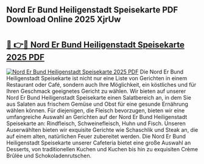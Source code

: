 ## Nord Er Bund Heiligenstadt Speisekarte PDF Download Online 2025 XjrUw

# <h2><a href="http://gccuy11.nevu.top/?p=Nord+Er+Bund+Heiligenstadt+Speisekarte">🔗 👉🔴 Nord Er Bund Heiligenstadt Speisekarte 2025 PDF</a></h2>

[![Nord Er Bund Heiligenstadt Speisekarte 2025 PDF](https://i.imgur.com/dBaPXMq.png)](http://gccuy11.nevu.top/?p=Nord+Er+Bund+Heiligenstadt+Speisekarte)
Die Nord Er Bund Heiligenstadt Speisekarte ist nicht nur eine Liste von Gerichten in einem Restaurant oder Café, sondern auch Ihre Möglichkeit, ein köstliches und für Ihren Geschmack geeignetes Gericht zu wählen. Wir bieten auf unserer Nord Er Bund Heiligenstadt Speisekarte einen Salatbereich an, in dem Sie aus Salaten aus frischem Gemüse und Obst für eine gesunde Ernährung wählen können. Für diejenigen, die Fleisch bevorzugen, bieten wir eine umfangreiche Auswahl an Gerichten auf der Nord Er Bund Heiligenstadt Speisekarte an: Rindfleisch, Schweinefleisch, Huhn und Fisch. Unseren Auserwählten bieten wir exquisite Gerichte wie Schaschlik und Steak an, die auf einem alten, natürlichen Feuer zubereitet werden. Die Nord Er Bund Heiligenstadt Speisekarte unserer Cafeteria bietet eine große Auswahl an Desserts, von traditionellen Kuchen und Kuchen bis hin zu exquisiten Crème Brûlée und Schokoladenrutschen.
